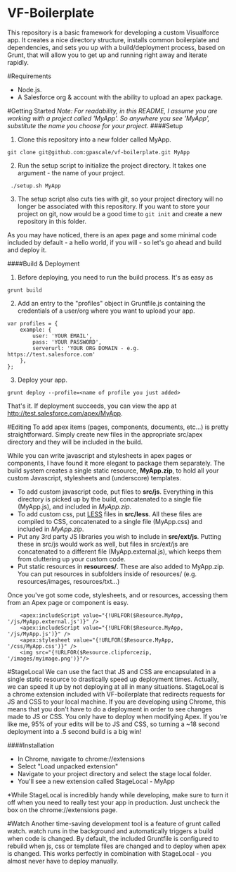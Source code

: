 VF-Boilerplate
=========

This repository is a basic framework for developing a custom Visualforce app. It creates a nice directory structure, installs common boilerplate and dependencies, and sets you up with a build/deployment process, based on Grunt, that will allow you to get up and running right away and iterate rapidly.

#Requirements
- Node.js.
- A Salesforce org & account with the ability to upload an apex package.

#Getting Started
_Note: For readability, in this README, I assume you are working with a project called 'MyApp'. So anywhere you see 'MyApp', substitute the name you choose for your project._
####Setup
1. Clone this repository into a new folder called MyApp.

```git clone git@github.com:gpascale/vf-boilerplate.git MyApp```

2. Run the setup script to initialize the project directory. It takes one argument - the name of your project.

``` ./setup.sh MyApp```

3. The setup script also cuts ties with git, so your project directory will no longer be associated with this repository. If you want to store your project on git, now would be a good time to ```git init``` and create a new repository in this folder.

As you may have noticed, there is an apex page and some minimal code included by default - a hello world, if you will - so let's go ahead and build and deploy it.

####Build & Deployment
1. Before deploying, you need to run the build process. It's as easy as 
```
grunt build
```

2. Add an entry to the "profiles" object in Gruntfile.js containing the credentials of a user/org where you want to upload your app. 

```
var profiles = {
    example: {
        user: 'YOUR EMAIL',
        pass: 'YOUR PASSWORD',
        serverurl: 'YOUR ORG DOMAIN - e.g. https://test.salesforce.com'
    },
};
```

3. Deploy your app.
```
grunt deploy --profile=<name of profile you just added>
```

That's it. If deployment succeeds, you can view the app at http://test.salesforce.com/apex/MyApp.

#Editing
To add apex items (pages, components, documents, etc...) is pretty straightforward. Simply create new files in the appropriate src/apex directory and they will be included in the build.

While you can write javascript and stylesheets in apex pages or components, I have found it more elegant to package them separately. The build system creates a single static resource, __MyApp.zip__, to hold all your custom Javascript, stylesheets and (underscore) templates.

- To add custom javascript code, put files to __src/js__. Everything in this directory is picked up by the build, concatenated to a single file (MyApp.js), and included in _MyApp.zip_.
- To add custom css, put [LESS](http://lesscss.org) files in __src/less__. All these files are compiled to CSS, concatenated to a single file (MyApp.css) and included in _MyApp.zip_.
- Put any 3rd party JS libraries you wish to include in __src/ext/js__. Putting these in src/js would work as well, but files in src/ext/js are concatenated to a different file (MyApp.external.js), which keeps them from cluttering up your custom code.
- Put static resources in __resources/__. These are also added to MyApp.zip. You can put resources in subfolders inside of resources/ (e.g. resources/images, resources/txt...)

Once you've got some code, stylesheets, and or resources, accessing them from an Apex page or component is easy.

```
    <apex:includeScript value="{!URLFOR($Resource.MyApp, '/js/MyApp.external.js')}" />
    <apex:includeScript value="{!URLFOR($Resource.MyApp, '/js/MyApp.js')}" />
    <apex:stylesheet value="{!URLFOR($Resource.MyApp, '/css/MyApp.css')}" />
    <img src="{!URLFOR($Resource.clipforcezip, '/images/myimage.png')}"/>
```

#StageLocal
We can use the fact that JS and CSS are encapsulated in a single static resource to drastically speed up deployment times. Actually, we can speed it up by not deploying at all in many situations. StageLocal is a chrome extension included with VF-boilerplate that redirects requests for JS and CSS to your local machine. If you are developing using Chrome, this means that you don't have to do a deployment in order to see changes made to JS or CSS. You only have to deploy when modifying Apex. If you're like me, 95% of your edits will be to JS and CSS, so turning a ~18 second deployment into a .5 second build is a big win!

####Installation
- In Chrome, navigate to chrome://extensions
- Select "Load unpacked extension"
- Navigate to your project directory and select the stage local folder.
- You'll see a new extension called StageLocal - MyApp

*While StageLocal is incredibly handy while developing, make sure to turn it off when you need to really test your app in production. Just uncheck the box on the chrome://extensions page.

#Watch
Another time-saving development tool is a feature of grunt called watch. watch runs in the background and automatically triggers a build when code is changed. By default, the included Gruntfile is configured to rebuild when js, css or template files are changed and to deploy when apex is changed. This works perfectly in combination with StageLocal - you almost never have to deploy manually.